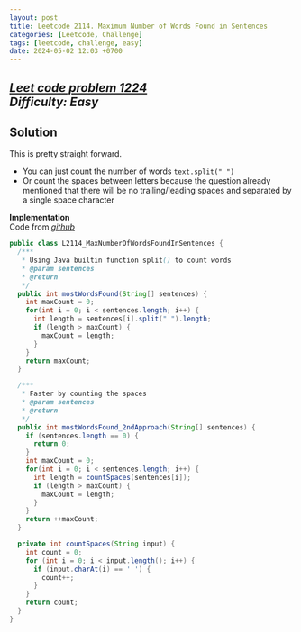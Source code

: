 ```yaml
---
layout: post
title: Leetcode 2114. Maximum Number of Words Found in Sentences
categories: [Leetcode, Challenge]
tags: [leetcode, challenge, easy]
date: 2024-05-02 12:03 +0700
---
```

[_Leet code problem 1224_](https://leetcode.com/problems/maximum-number-of-words-found-in-sentences/description/)\
_Difficulty: Easy_
---
## Solution
This is pretty straight forward.
- You can just count the number of words `text.split(" ")`
- Or count the spaces between letters because the question already mentioned
that there will be no trailing/leading spaces and separated by a single space character

**Implementation**\
Code from [_github_](https://github.com/nguyentaijs/Leetcode/blob/main/src/L2418_SortThePeople.java)
```java
public class L2114_MaxNumberOfWordsFoundInSentences {
  /***
   * Using Java builtin function split() to count words
   * @param sentences
   * @return
   */
  public int mostWordsFound(String[] sentences) {
    int maxCount = 0;
    for(int i = 0; i < sentences.length; i++) {
      int length = sentences[i].split(" ").length;
      if (length > maxCount) {
        maxCount = length;
      }
    }
    return maxCount;
  }

  /***
   * Faster by counting the spaces
   * @param sentences
   * @return
   */
  public int mostWordsFound_2ndApproach(String[] sentences) {
    if (sentences.length == 0) {
      return 0;
    }
    int maxCount = 0;
    for(int i = 0; i < sentences.length; i++) {
      int length = countSpaces(sentences[i]);
      if (length > maxCount) {
        maxCount = length;
      }
    }
    return ++maxCount;
  }

  private int countSpaces(String input) {
    int count = 0;
    for (int i = 0; i < input.length(); i++) {
      if (input.charAt(i) == ' ') {
        count++;
      }
    }
    return count;
  }
}
```




